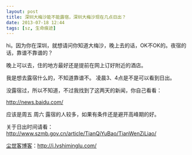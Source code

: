 ```yaml
---
layout: post
title: 深圳大梅沙能不能露宿，深圳大梅沙现在几点日出？
date: 2013-07-18 12:44
tags: [sz, 生命痕迹]
---
```

hi。因为你在深圳，就想请问你知道大梅沙，晚上去的话，OK不OK的。夜宿的话，靠谱不靠谱的？

晚上可以去，住的地方最好还是提前在网上订好附近的酒店。

我是想去露宿什么的，不知道靠谱不。 凌晨3、4点是不是可以看到日出。

没露宿过，所以不知道，不过我找到了这两天的新闻，你自己看看：

<a href="http://news.baidu.com/ns?cl=2&amp;rn=20&amp;tn=news&amp;word=%E5%A4%A7%E6%A2%85%E6%B2%99%20%E9%9C%B2%E5%AE%BF&amp;ie=utf-8" target="_blank">http://news.baidu.com/</a>

应该是周五 周六 露宿的人较多，如果有条件还是避开高峰期的好。

关于日出时间请看：<a href="http://www.szmb.gov.cn/article/TianQiYuBao/TianWenZiLiao/" target="_blank">http://www.szmb.gov.cn/article/TianQiYuBao/TianWenZiLiao/</a>

<a href="http://i.lvshiminglu.com/">尘世客博客</a>：<a href="http://i.lvshiminglu.com/">http://i.lvshiminglu.com/</a>

